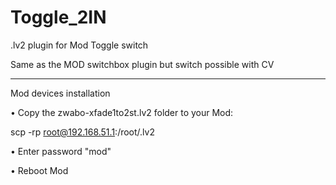 # Toggle_2IN
.lv2 plugin for Mod  Toggle switch

Same as the MOD switchbox plugin but switch possible with CV

----

Mod devices installation

• Copy the zwabo-xfade1to2st.lv2 folder to your Mod:

scp -rp <path to zwabo-xfade1to2st.lv2> root@192.168.51.1:/root/.lv2

• Enter password "mod"

• Reboot Mod
